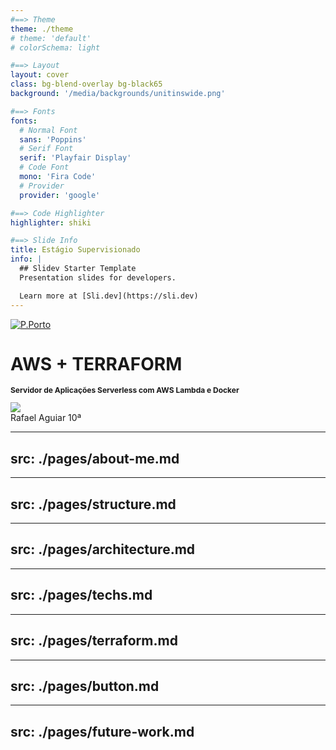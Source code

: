 ```yaml
---
#==> Theme
theme: ./theme
# theme: 'default'
# colorSchema: light

#==> Layout
layout: cover
class: bg-blend-overlay bg-black65
background: '/media/backgrounds/unitinswide.png'

#==> Fonts
fonts:
  # Normal Font
  sans: 'Poppins'
  # Serif Font
  serif: 'Playfair Display'
  # Code Font
  mono: 'Fira Code'
  # Provider
  provider: 'google'

#==> Code Highlighter
highlighter: shiki

#==> Slide Info
title: Estágio Supervisionado
info: |
  ## Slidev Starter Template
  Presentation slides for developers.

  Learn more at [Sli.dev](https://sli.dev)
---
```

<div class="abs-tl top-5 left-5 mb-4">
  <a
    href="https://www.unitins.br/nPortal/"
    target="_blank"
    class="
      opacity-50
      !hover:opacity-100
      no-border no-decoration
      shadow-none
    "
  >
    <img
      src="/media/logos/unitins.png"
      class="w-75px"
      alt="P.Porto"
    />
  </a>
</div>

<div class="center">
  	<h1 class="font-extrabold" style="line-height: 2rem !important;">AWS + TERRAFORM</h1>
  	<h3 class="font-300" style="opacity: 1;font-size: 12px">Servidor de Aplicações Serverless com AWS Lambda e Docker</h3>
</div>

<div class="abs-bl ml-14 mb-12 flex items-center" >
	<img src="/media/rafael-aguiar.png" class="size-40px br-50p  object-cover-top no-decoration">
	<div class="ml-3 flex flex-col text-left">
		<span class="font-300">Rafael Aguiar</span>
		<span class="mt-1 fs-10px">10ª</span>
	</div>
</div>

<div class="abs-br mr-6 mb-12">
    <span
      @click="$slidev.nav.next"
      class="arrow-container cursor-pointer text-white"
      hover="bg-altBlue bg-opacity-75 text-white"
    >
      <carbon:chevron-right class="inline" />
    </span>
</div>

---
src: ./pages/about-me.md
---

---
src: ./pages/structure.md
---

---
src: ./pages/architecture.md
---

---
src: ./pages/techs.md
---

---
src: ./pages/terraform.md
---

---
src: ./pages/button.md
---

---
src: ./pages/future-work.md
---